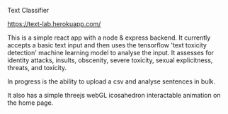 Text Classifier

https://text-lab.herokuapp.com/

This is a simple react app with a node & express backend. It currently accepts a basic text input and then uses the tensorflow 'text toxicity detection' machine learning model to analyse the input. It assesses for identity attacks, insults, obscenity, severe toxicity, sexual explicitness, threats, and toxicity.

In progress is the ability to upload a csv and analyse sentences in bulk.

It also has a simple threejs webGL icosahedron interactable animation on the home page.